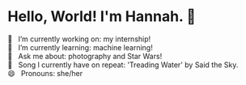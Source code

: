 # Hello, World! I'm Hannah. 👋
 
🔭 &nbsp;&nbsp;I’m currently working on: my internship!  
🌱 &nbsp;&nbsp;I’m currently learning: machine learning!  
🌠 &nbsp;&nbsp;Ask me about: photography and Star Wars!  
🎸 &nbsp;&nbsp;Song I currently have on repeat: 'Treading Water' by Said the Sky.    
😄 &nbsp;&nbsp;Pronouns: she/her   


